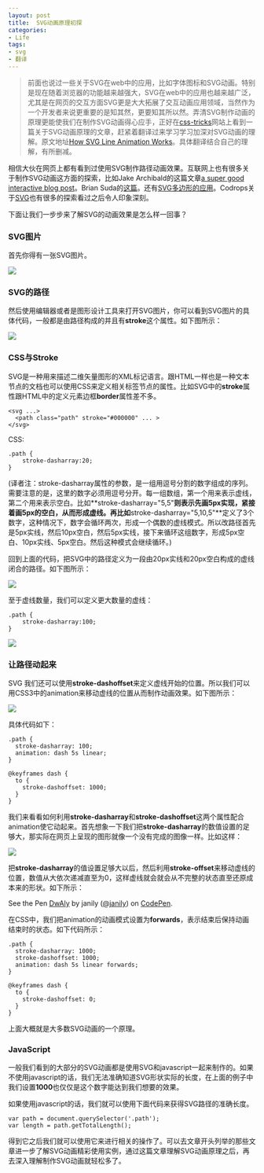 ```yaml
---
layout: post
title: 	SVG动画原理初探
categories:
- Life
tags:
- svg
- 翻译
---
```


> 前面也说过一些关于SVG在web中的应用，比如字体图标和SVG动画。特别是现在随着浏览器的功能越来越强大，SVG在web中的应用也越来越广泛，尤其是在网页的交互方面SVG更是大大拓展了交互动画应用领域，当然作为一个开发者来说更重要的是知其然，更要知其所以然。弄清SVG制作动画的原理更能使我们在制作SVG动画得心应手，正好在[css-tricks](css-tricks.com)网站上看到一篇关于SVG动画原理的文章，赶紧着翻译过来学习学习加深对SVG动画的理解。原文地址[How SVG Line Animation Works](http://css-tricks.com/svg-line-animation-works/)。具体翻译结合自己的理解，有所删减。

相信大伙在网页上都有看到过使用SVG制作路径动画效果。互联网上也有很多关于制作SVG动画这方面的探索，比如Jake Archibald的这篇文章[a super good interactive blog post](http://jakearchibald.com/2013/animated-line-drawing-svg/)。Brian Suda的[这篇](http://24ways.org/2013/animating-vectors-with-svg/)。还有[SVG多边形的应用](http://product.voxmedia.com/post/68085482982/polygon-feature-design-svg-animations-for-fun-and)。Codrops关于[SVG](http://tympanus.net/Development/SVGDrawingAnimation/)也有很多的探索看过之后令人印象深刻。

下面让我们一步步来了解SVG的动画效果是怎么样一回事？

### **SVG图片** ###

首先你得有一张SVG图片。

![](http://pic.yupoo.com/reicky_v/DA2SriHp/dwyya.png)

### **SVG的路径** ###

然后使用编辑器或者是图形设计工具来打开SVG图片，你可以看到SVG图片的具体代码，一般都是由路径构成的并且有**stroke**这个属性。如下图所示：

![](http://pic.yupoo.com/reicky_v/DA2UC6Jp/W5gNC.png)

### **CSS与Stroke** ###

SVG是一种用来描述二维矢量图形的XML标记语言。跟HTML一样也是一种文本节点的文档也可以使用CSS来定义相关标签节点的属性。比如SVG中的**stroke**属性跟HTML中的定义元素边框**border**属性差不多。

    <svg ...>
	  <path class="path" stroke="#000000" ... >
	</svg>

CSS:

    .path {
		stroke-dasharray:20;
	}

(译者注：stroke-dasharray属性的参数，是一组用逗号分割的数字组成的序列。需要注意的是，这里的数字必须用逗号分开。每一组数组，第一个用来表示虚线，第二个用来表示空白。比如**stroke-dasharray="5,5"**则表示先画5px实现，紧接着画5px的空白，从而形成虚线。再比如**stroke-dasharray="5,10,5"**定义了3个数字，这种情况下，数字会循环两次，形成一个偶数的虚线模式。所以改路径首先是5px实线，然后10px空白，然后5px实线，接下来循环这组数字，形成5px空白、10px实线、5px空白。然后这种模式会继续循环。)

回到上面的代码，把SVG中的路径定义为一段由20px实线和20px空白构成的虚线闭合的路径。如下图所示：

![](http://pic.yupoo.com/reicky_v/DA3NCUan/RTPAP.png)

至于虚线数量，我们可以定义更大数量的虚线：

    .path {
		stroke-dasharray:100;
	}

![](http://pic.yupoo.com/reicky_v/DA3Ot1BH/dbsxB.png)

### **让路径动起来** ###

SVG 我们还可以使用**stroke-dashoffset**来定义虚线开始的位置。所以我们可以用CSS3中的animation来移动虚线的位置从而制作动画效果。如下图所示：

![](http://pic.yupoo.com/reicky_v/DA3XZuvR/x3T08.gif)

具体代码如下：

    .path {
	  stroke-dasharray: 100;
	  animation: dash 5s linear;
	}
	
	@keyframes dash {
	  to {
	    stroke-dashoffset: 1000;
	  }
	}

我们来看看如何利用**stroke-dasharray**和**stroke-dashoffset**这两个属性配合animation使它动起来。首先想象一下我们把**stroke-dasharray**的数值设置的足够大，那实际在网页上呈现的图形就像一个没有完成的图像一样。比如这样：

![](http://pic.yupoo.com/reicky_v/DA3Ot1BH/dbsxB.png)

把**stroke-dasharray**的值设置足够大以后，然后利用**stroke-offset**来移动虚线的位置，数值从大依次递减直至为0，这样虚线就会就会从不完整的状态直至还原成本来的形状。如下所示：

<p data-height="268" data-theme-id="0" data-slug-hash="DwAly" data-default-tab="result" class='codepen'>See the Pen <a href='http://codepen.io/janily/pen/DwAly'>DwAly</a> by janily (<a href='http://codepen.io/janily'>@janily</a>) on <a href='http://codepen.io'>CodePen</a>.</p>
<script async src="//codepen.io/assets/embed/ei.js"></script>


在CSS中，我们把animation的动画模式设置为**forwards**，表示结束后保持动画结束时的状态。如下代码所示：

    .path {
	  stroke-dasharray: 1000;
	  stroke-dashoffset: 1000;
	  animation: dash 5s linear forwards;
	}
	
	@keyframes dash {
	  to {
	    stroke-dashoffset: 0;
	  }
	}

上面大概就是大多数SVG动画的一个原理。

### **JavaScript** ###

一般我们看到的大部分的SVG动画都是使用SVG和javascript一起来制作的。如果不使用javascript的话，我们无法准确知道SVG形状实际的长度，在上面的例子中我们设置**1000**也仅仅是这个数字能达到我们想要的效果。

如果使用javascript的话，我们就可以使用下面代码来获得SVG路径的准确长度。

    var path = document.querySelector('.path');
	var length = path.getTotalLength();

得到它之后我们就可以使用它来进行相关的操作了。可以去文章开头列举的那些文章进一步了解SVG动画精彩使用实例，通过这篇文章理解SVG动画原理之后，再去深入理解制作SVG动画就轻松多了。







